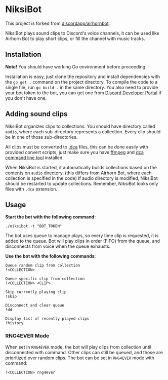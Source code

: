 # NiksiBot

This project is forked from [discordapp/airhornbot](https://github.com/discordapp/airhornbot).

NiksiBot plays sound clips to Discord's voice channels, it can be used like Airhorn Bot to play short clips, or fill the channel with music tracks.

## Installation

**Note!** You should have working Go environment before proceeding.

Installation is easy, just clone the repository and install dependencies with the ``go get .`` command on the project directory. To compile the code to a single file, run ``go build .`` in the same directory. You also need to provide your bot token to the bot, you can get one from [Discord Developer Portal](https://discordapp.com/developers/applications/) if you don't have one.

## Adding sound clips

NiksiBot organizes clips to collections. You should have directory called ``audio``, where each sub-directory represents a collection. Every clip should be in one of those sub-directories.

All clips must be converted to [.dca](https://github.com/bwmarrin/dca) files, this can be done easily with provided convert scripts, just make sure you have [ffmpeg](https://ffmpeg.org/) and [dca command line tool](https://github.com/bwmarrin/dca/tree/master/cmd/dca) installed.

When NiksiBot is started, it automatically builds collections based on the contents on ``audio`` directory. (this differs from Airhorn Bot, where each collection is specified in the code) If audio directory is modified, NiksiBot should be restarted to update collections. Remember, NiksiBot looks only files with ``.dca`` extension.

## Usage

**Start the bot with the following command:**
```
./niksibot -t "BOT_TOKEN"
```

The bot uses queue to manage plays, so every time clip is requested, it is added to the queue. Bot will play clips in order (FIFO) from the queue, and disconnects from voice when the queue exhausts.

**Use the bot with the following commands**:
```
Queue random clip from collection
!<COLLECTION>

Queue specific clip from collection
!<COLLECTION> <CLIP>

Skip currently playing clip
!skip

Disconnect and clear queue
!dd

Display list of recently played clips
!history
```

### RNG4EVER Mode

When set in ``RNG4EVER`` mode, the bot will play clips from collection until disconnected with command. Other clips can still be queued, and those are prioritized over random clips. The bot can be set in ``RNG4EVER`` mode with command:
```
!<COLLECTION> rng4ever
```
